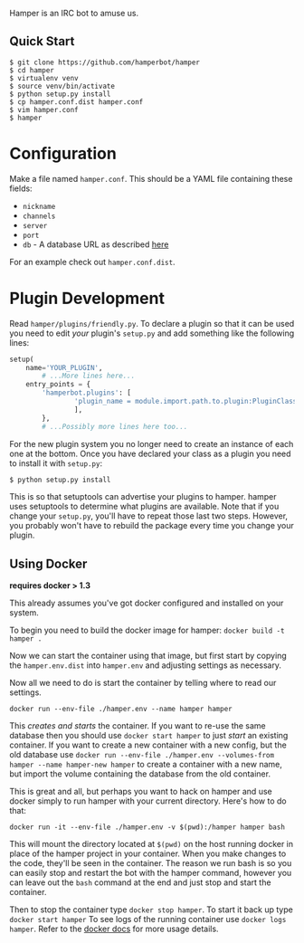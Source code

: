 Hamper is an IRC bot to amuse us.


Quick Start
-----------

```shell
$ git clone https://github.com/hamperbot/hamper
$ cd hamper
$ virtualenv venv
$ source venv/bin/activate
$ python setup.py install
$ cp hamper.conf.dist hamper.conf
$ vim hamper.conf
$ hamper
```


Configuration
=============
Make a file named `hamper.conf`. This should be a YAML file containing these
fields:

-   `nickname`
-   `channels`
-   `server`
-   `port`
-   `db` - A database URL as described [here][dburl]

For an example check out `hamper.conf.dist`.

[dburl]: http://www.sqlalchemy.org/docs/core/engines.html#sqlalchemy.create_engine

Plugin Development
==================
Read `hamper/plugins/friendly.py`. 
To declare a plugin so that it can be used you need to edit *your* plugin's
`setup.py` and add something like the following lines:
```python
setup(                                                                             
    name='YOUR_PLUGIN',                                                                 
        # ...More lines here...
    entry_points = {                                                               
        'hamperbot.plugins': [                                                     
                'plugin_name = module.import.path.to.plugin:PluginClass',
                ],
        },
        # ...Possibly more lines here too...
```
For the new plugin system you no longer need to create an instance of each one
at the bottom.
Once you have declared your class as a plugin you need to install it with
`setup.py`:
```sh
$ python setup.py install

```
This is so that setuptools can advertise your plugins to hamper. hamper uses
setuptools to determine what plugins are available.
Note that if you change your `setup.py`, you'll have to repeat those last two
steps. However, you probably won't have to rebuild the package every time you
change your plugin.

Using Docker
------------

**requires docker > 1.3**

This already assumes you've got docker configured and installed on your system.

To begin you need to build the docker image for hamper: `docker build -t hamper .`

Now we can start the container using that image, but first start by copying the
`hamper.env.dist` into `hamper.env` and adjusting settings as necessary.

Now all we need to do is start the container by telling where to read our
settings.

```shell
docker run --env-file ./hamper.env --name hamper hamper
```

This *creates and starts* the container. If you want to re-use the same
database then you should use `docker start hamper` to just *start* an existing
container.  If you want to create a new container with a new config, but the
old database use `docker run --env-file ./hamper.env --volumes-from hamper
--name hamper-new hamper` to create a container with a new name, but import the
volume containing the database from the old container.


This is great and all, but perhaps you want to hack on hamper and use docker
simply to run hamper with your current directory. Here's how to do that:

```shell
docker run -it --env-file ./hamper.env -v $(pwd):/hamper hamper bash
```

This will mount the directory located at `$(pwd)` on the host running docker
in place of the hamper project in your container.  When you make changes to the
code, they'll be seen in the container. The reason we run bash is so you can
easily stop and restart the bot with the hamper command, however you can leave
out the `bash` command at the end and just stop and start the container.

Then to stop the container type `docker stop hamper`. To start it back up type
`docker start hamper` To see logs of the running container use `docker logs hamper`.
Refer to the [docker docs][docker] for more usage details.

[docker]: http://docs.docker.io/en/latest/
